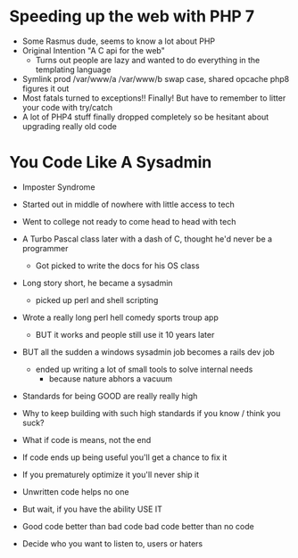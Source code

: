 # Speeding up the web with PHP 7
- Some Rasmus dude, seems to know a lot about PHP
- Original Intention "A C api for the web"
  - Turns out people are lazy and wanted to do everything in the templating language
- Symlink prod /var/www/a /var/www/b swap case, shared opcache php8 figures it out
- Most fatals turned to exceptions!! Finally! But have to remember to litter your code with try/catch
- A lot of PHP4 stuff finally dropped completely so be hesitant about upgrading really old code


# You Code Like A Sysadmin
- Imposter Syndrome
- Started out in middle of nowhere with little access to tech
- Went to college not ready to come head to head with tech
- A Turbo Pascal class later with a dash of C, thought he'd never be a programmer
  - Got picked to write the docs for his OS class
- Long story short, he became a sysadmin
  - picked up perl and shell scripting
- Wrote a really long perl hell comedy sports troup app
  - BUT it works and people still use it 10 years later
- BUT all the sudden a windows sysadmin job becomes a rails dev job
  - ended up writing a lot of small tools to solve internal needs
    - because nature abhors a vacuum

- Standards for being GOOD are really really high
- Why to keep building with such high standards if you know / think you suck?
- What if code is means, not the end
- If code ends up being useful you'll get a chance to fix it
- If you prematurely optimize it you'll never ship it
- Unwritten code helps no one
- But wait, if you have the ability USE IT
- Good code better than bad code bad code better than no code
- Decide who you want to listen to, users or haters
